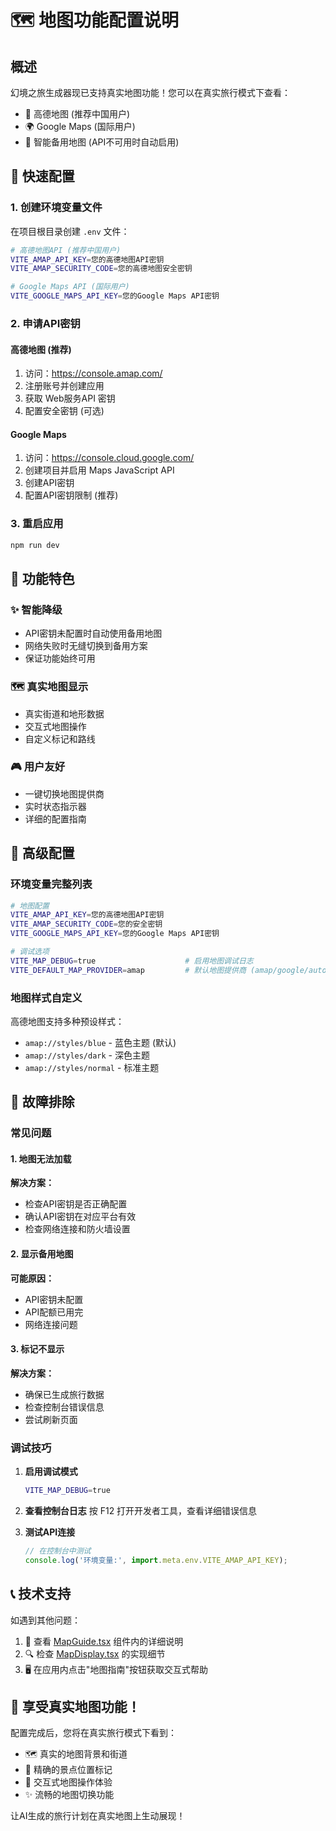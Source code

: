 # 🗺️ 地图功能配置说明

## 概述

幻境之旅生成器现已支持真实地图功能！您可以在真实旅行模式下查看：
- 📍 高德地图 (推荐中国用户)
- 🌍 Google Maps (国际用户)
- 🎨 智能备用地图 (API不可用时自动启用)

## 🚀 快速配置

### 1. 创建环境变量文件

在项目根目录创建 `.env` 文件：

```bash
# 高德地图API (推荐中国用户)
VITE_AMAP_API_KEY=您的高德地图API密钥
VITE_AMAP_SECURITY_CODE=您的高德地图安全密钥

# Google Maps API (国际用户)
VITE_GOOGLE_MAPS_API_KEY=您的Google Maps API密钥
```

### 2. 申请API密钥

#### 高德地图 (推荐)
1. 访问：https://console.amap.com/
2. 注册账号并创建应用
3. 获取 Web服务API 密钥
4. 配置安全密钥 (可选)

#### Google Maps
1. 访问：https://console.cloud.google.com/
2. 创建项目并启用 Maps JavaScript API
3. 创建API密钥
4. 配置API密钥限制 (推荐)

### 3. 重启应用

```bash
npm run dev
```

## 🎯 功能特色

### ✨ 智能降级
- API密钥未配置时自动使用备用地图
- 网络失败时无缝切换到备用方案
- 保证功能始终可用

### 🗺️ 真实地图显示
- 真实街道和地形数据
- 交互式地图操作
- 自定义标记和路线

### 🎮 用户友好
- 一键切换地图提供商
- 实时状态指示器
- 详细的配置指南

## 🔧 高级配置

### 环境变量完整列表

```bash
# 地图配置
VITE_AMAP_API_KEY=您的高德地图API密钥
VITE_AMAP_SECURITY_CODE=您的安全密钥  
VITE_GOOGLE_MAPS_API_KEY=您的Google Maps API密钥

# 调试选项
VITE_MAP_DEBUG=true                    # 启用地图调试日志
VITE_DEFAULT_MAP_PROVIDER=amap         # 默认地图提供商 (amap/google/auto)
```

### 地图样式自定义

高德地图支持多种预设样式：
- `amap://styles/blue` - 蓝色主题 (默认)
- `amap://styles/dark` - 深色主题  
- `amap://styles/normal` - 标准主题

## 🚨 故障排除

### 常见问题

#### 1. 地图无法加载
**解决方案：**
- 检查API密钥是否正确配置
- 确认API密钥在对应平台有效
- 检查网络连接和防火墙设置

#### 2. 显示备用地图
**可能原因：**
- API密钥未配置
- API配额已用完
- 网络连接问题

#### 3. 标记不显示
**解决方案：**
- 确保已生成旅行数据
- 检查控制台错误信息
- 尝试刷新页面

### 调试技巧

1. **启用调试模式**
   ```bash
   VITE_MAP_DEBUG=true
   ```

2. **查看控制台日志**
   按 F12 打开开发者工具，查看详细错误信息

3. **测试API连接**
   ```javascript
   // 在控制台中测试
   console.log('环境变量:', import.meta.env.VITE_AMAP_API_KEY);
   ```

## 📞 技术支持

如遇到其他问题：

1. 📖 查看 [MapGuide.tsx](./components/MapGuide.tsx) 组件内的详细说明
2. 🔍 检查 [MapDisplay.tsx](./components/MapDisplay.tsx) 的实现细节
3. 🖥️ 在应用内点击"地图指南"按钮获取交互式帮助

## 🎉 享受真实地图功能！

配置完成后，您将在真实旅行模式下看到：
- 🗺️ 真实的地图背景和街道
- 📍 精确的景点位置标记
- 🎯 交互式地图操作体验
- ✨ 流畅的地图切换功能

让AI生成的旅行计划在真实地图上生动展现！ 
